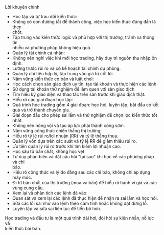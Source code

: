   
Lời khuyên chính  
* Học tập và tự trau dồi kiến thức:  
* Không có con đường tắt để thành công, việc học kiến thức đúng đắn là then  
chốt.  
* Tập trung vào kiến thức logic và phù hợp với thị trường, tránh xa thông tin  
nhiễu và phương pháp không hiệu quả.  
* Quản lý tài chính cá nhân:  
* Không nên nghỉ việc khi mới học trading, hãy duy trì nguồn thu nhập ổn  
định.  
* Lường trước rủi ro và có kế hoạch tài chính dự phòng.  
* Quản lý chi tiêu hợp lý, tập trung vào giá trị cốt lõi.  
* Nắm vững kiến thức cơ bản và luật chơi:  
* Học cách chọn sàn giao dịch uy tín, tạo tài khoản và thực hiện các lệnh.  
* Sử dụng tài khoản thử nghiệm để làm quen với sàn giao dịch.  
* Tìm hiểu kỹ giao diện và thao tác trên sàn trước khi giao dịch thật.  
* Hiểu rõ các giai đoạn học tập:  
* Quá trình học trading gồm 4 giai đoạn: học hỏi, luyện tập, bắt đầu có kết  
quả và trở thành chuyên gia.  
* Giai đoạn đầu cho phép sai lầm và thử nghiệm để chọn lọc kiến thức tốt  
nhất.  
* Không nên nóng vội và tạo áp lực phải thành công sớm.  
* Nắm vững công thức chiến thắng thị trường:  
* Hiểu rõ tỷ lệ rủi ro/lợi nhuận (RR) và tỷ lệ thắng thua.  
* Quản lý vốn dựa trên xác suất và tỷ lệ RR để giảm thiểu rủi ro.  
* Ưu tiên quản lý rủi ro trước khi tìm kiếm lợi nhuận cao.  
* Học sâu từ bản chất, không học vẹt:  
* Tư duy phản biện và đặt câu hỏi "tại sao" khi học về các phương pháp và chỉ  
báo.  
* Hiểu rõ công thức và lý do đằng sau các chỉ báo, không chỉ áp dụng máy móc.  
* Đi từ bản chất của thị trường (mua và bán) để hiểu rõ hành vi giá và các  
vùng cung cầu.  
* Xem lại và phân tích các lệnh đã vào:  
* Quan sát và xem lại các lệnh đã thực hiện để nhận ra sai lầm và học hỏi.  
* Sửa các lỗi sai như vào lệnh theo cảm tính hoặc không đặt dừng lỗ.  
* Luyện tập và sửa sai liên tục để tiến bộ hơn.  
  
Học trading và đầu tư là một quá trình dài hơi, đòi hỏi sự kiên nhẫn, nỗ lực và  
kiến thức bài bản.